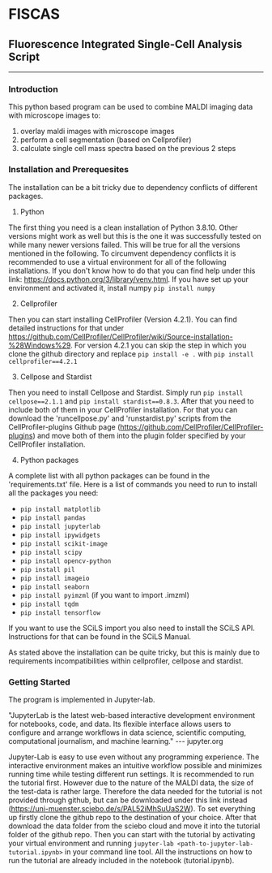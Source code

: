 # FISCAS
## Fluorescence Integrated Single-Cell Analysis Script
***
### Introduction

This python based program can be used to combine MALDI imaging data with microscope images to: 
1. overlay maldi images with microscope images 
2. perform a cell segmentation (based on Cellprofiler)
3. calculate single cell mass spectra based on the previous 2 steps

### Installation and Prerequesites 

The installation can be a bit tricky due to dependency conflicts of different packages.

1) Python

The first thing you need is a clean installation of Python 3.8.10. Other versions might work as well but this is the one it was successfully tested on while many newer versions failed. This will be true for all the versions mentioned in the following. To circumvent dependency conflicts it is recommended to use a virtual environment for all of the following installations. If you don't know how to do that you can find help under this link: https://docs.python.org/3/library/venv.html.
If you have set up your environment and activated it, install numpy `pip install numpy`

2) Cellprofiler

Then you can start installing CellProfiler (Version 4.2.1). You can find detailed instructions for that under https://github.com/CellProfiler/CellProfiler/wiki/Source-installation-%28Windows%29. For version 4.2.1 you can skip the step in which you clone the github directory and replace `pip install -e .` with `pip install cellprofiler==4.2.1`

3) Cellpose and Stardist

Then you need to install Cellpose and Stardist. Simply run `pip install cellpose==2.1.1` and `pip install stardist==0.8.3`. After that you need to include both of them in your CellProfiler installation. For that you can download the 'runcellpose.py' and 'runstardist.py' scripts from the CellProfiler-plugins Github page (https://github.com/CellProfiler/CellProfiler-plugins) and move both of them into the plugin folder specified by your CellProfiler installation.  

4) Python packages

A complete list with all python packages can be found in the 'requirements.txt' file. 
Here is a list of commands you need to run to install all the packages you need:

- `pip install matplotlib`
- `pip install pandas`
- `pip install jupyterlab`
- `pip install ipywidgets`
- `pip install scikit-image`
- `pip install scipy`
- `pip install opencv-python`
- `pip install pil`
- `pip install imageio`
- `pip install seaborn`
- `pip install pyimzml` (if you want to import .imzml)
- `pip install tqdm`
- `pip install tensorflow`

If you want to use the SCiLS import you also need to install the SCiLS API. Instructions for that can be found in the SCiLS Manual.

As stated above the installation can be quite tricky, but this is mainly due to requirements incompatibilities within cellprofiler, cellpose and stardist. 

### Getting Started

The program is implemented in Jupyter-lab.  

"JupyterLab is the latest web-based interactive development environment for notebooks, code, and data. Its flexible interface allows users to configure and arrange workflows in data science, scientific computing, computational journalism, and machine learning." --- jupyter.org

Jupyter-Lab is easy to use even without any programming experience. The interactive environment makes an intuitive workflow possible and minimizes running time while testing different run settings.
It is recommended to run the tutorial first. However due to the nature of the MALDI data, the size of the test-data is rather large. Therefore the data needed for the tutorial is not provided through github, but can be downloaded under this link instead (https://uni-muenster.sciebo.de/s/PAL52iMhSuUaS2W). To set everything up firstly clone the github repo to the destination of your choice. After that download the data folder from the sciebo cloud and move it into the tutorial folder of the github repo. Then you can start with the tutorial by activating your virtual environment and running `jupyter-lab <path-to-jupyter-lab-tutorial.ipynb>` in your command line tool. All the instructions on how to run the tutorial are already included in the notebook (tutorial.ipynb). 